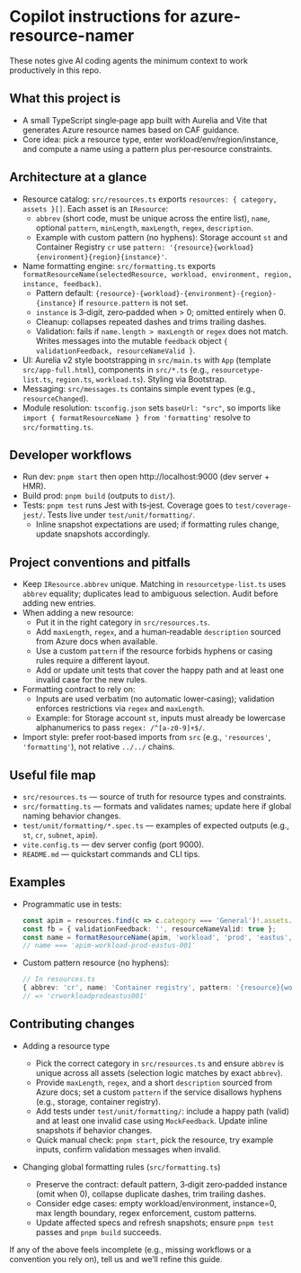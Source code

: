 # Copilot instructions for azure-resource-namer

These notes give AI coding agents the minimum context to work productively in this repo.

## What this project is
- A small TypeScript single‑page app built with Aurelia and Vite that generates Azure resource names based on CAF guidance.
- Core idea: pick a resource type, enter workload/env/region/instance, and compute a name using a pattern plus per‑resource constraints.

## Architecture at a glance
- Resource catalog: `src/resources.ts` exports `resources: { category, assets }[]`. Each asset is an `IResource`:
  - `abbrev` (short code, must be unique across the entire list), `name`, optional `pattern`, `minLength`, `maxLength`, `regex`, `description`.
  - Example with custom pattern (no hyphens): Storage account `st` and Container Registry `cr` use `pattern: '{resource}{workload}{environment}{region}{instance}'`.
- Name formatting engine: `src/formatting.ts` exports `formatResourceName(selectedResource, workload, environment, region, instance, feedback)`.
  - Pattern default: `{resource}-{workload}-{environment}-{region}-{instance}` if `resource.pattern` is not set.
  - `instance` is 3‑digit, zero‑padded when > 0; omitted entirely when 0.
  - Cleanup: collapses repeated dashes and trims trailing dashes.
  - Validation: fails if `name.length > maxLength` or `regex` does not match. Writes messages into the mutable `feedback` object `{ validationFeedback, resourceNameValid }`.
- UI: Aurelia v2 style bootstrapping in `src/main.ts` with `App` (template `src/app-full.html`), components in `src/*.ts` (e.g., `resourcetype-list.ts`, `region.ts`, `workload.ts`). Styling via Bootstrap.
- Messaging: `src/messages.ts` contains simple event types (e.g., `resourceChanged`).
- Module resolution: `tsconfig.json` sets `baseUrl: "src"`, so imports like `import { formatResourceName } from 'formatting'` resolve to `src/formatting.ts`.

## Developer workflows
- Run dev: `pnpm start` then open http://localhost:9000 (dev server + HMR).
- Build prod: `pnpm build` (outputs to `dist/`).
- Tests: `pnpm test` runs Jest with ts‑jest. Coverage goes to `test/coverage-jest/`. Tests live under `test/unit/formatting/`.
  - Inline snapshot expectations are used; if formatting rules change, update snapshots accordingly.

## Project conventions and pitfalls
- Keep `IResource.abbrev` unique. Matching in `resourcetype-list.ts` uses `abbrev` equality; duplicates lead to ambiguous selection. Audit before adding new entries.
- When adding a new resource:
  - Put it in the right category in `src/resources.ts`.
  - Add `maxLength`, `regex`, and a human‑readable `description` sourced from Azure docs when available.
  - Use a custom `pattern` if the resource forbids hyphens or casing rules require a different layout.
  - Add or update unit tests that cover the happy path and at least one invalid case for the new rules.
- Formatting contract to rely on:
  - Inputs are used verbatim (no automatic lower‑casing); validation enforces restrictions via `regex` and `maxLength`.
  - Example: for Storage account `st`, inputs must already be lowercase alphanumerics to pass `regex: /^[a-z0-9]+$/`.
- Import style: prefer root‑based imports from `src` (e.g., `'resources'`, `'formatting'`), not relative `../../` chains.

## Useful file map
- `src/resources.ts` — source of truth for resource types and constraints.
- `src/formatting.ts` — formats and validates names; update here if global naming behavior changes.
- `test/unit/formatting/*.spec.ts` — examples of expected outputs (e.g., `st`, `cr`, `subnet`, `apim`).
- `vite.config.ts` — dev server config (port 9000).
- `README.md` — quickstart commands and CLI tips.

## Examples
- Programmatic use in tests:
  ```ts
  const apim = resources.find(c => c.category === 'General')!.assets.find(a => a.abbrev === 'apim')!;
  const fb = { validationFeedback: '', resourceNameValid: true };
  const name = formatResourceName(apim, 'workload', 'prod', 'eastus', 1, fb);
  // name === 'apim-workload-prod-eastus-001'
  ```
- Custom pattern resource (no hyphens):
  ```ts
  // In resources.ts
  { abbrev: 'cr', name: 'Container registry', pattern: '{resource}{workload}{environment}{region}{instance}', ... }
  // => 'crworkloadprodeastus001'
  ```

## Contributing changes

- Adding a resource type
  - Pick the correct category in `src/resources.ts` and ensure `abbrev` is unique across all assets (selection logic matches by exact `abbrev`).
  - Provide `maxLength`, `regex`, and a short `description` sourced from Azure docs; set a custom `pattern` if the service disallows hyphens (e.g., storage, container registry).
  - Add tests under `test/unit/formatting/`: include a happy path (valid) and at least one invalid case using `MockFeedback`. Update inline snapshots if behavior changes.
  - Quick manual check: `pnpm start`, pick the resource, try example inputs, confirm validation messages when invalid.

- Changing global formatting rules (`src/formatting.ts`)
  - Preserve the contract: default pattern, 3‑digit zero‑padded instance (omit when 0), collapse duplicate dashes, trim trailing dashes.
  - Consider edge cases: empty workload/environment, instance=0, max length boundary, regex enforcement, custom patterns.
  - Update affected specs and refresh snapshots; ensure `pnpm test` passes and `pnpm build` succeeds.

If any of the above feels incomplete (e.g., missing workflows or a convention you rely on), tell us and we’ll refine this guide.
